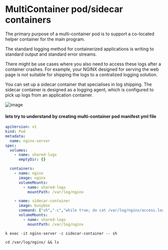 # MultiContainer pod/sidecar containers


The primary purpose of a multi-container pod is to support a co-located helper container for the main program.

The standard logging method for containerized applications is writing to standard output and standard error streams.

There might be use cases where you also need to access these logs after a container crashes. For example, your NGINX designed for serving the web page is not suitable for shipping the logs to a centralized logging solution.

You can set up a sidecar container that specialises in log shipping. The sidecar container is designed as a logging agent, which is configured to pick up logs from an application container.

![image](https://user-images.githubusercontent.com/103893307/207912004-8400bd51-2497-4ce0-87ef-286d3e561da6.png)


#### lets try to understand by creating multi-container pod manifest yml file 

```yml
apiVersion: v1
kind: Pod
metadata:
  name: nginx-server
spec:
  volumes:
    - name: shared-logs
      emptyDir: {}

  containers:
    - name: nginx
      image: nginx
      volumeMounts:
        - name: shared-logs
          mountPath: /var/log/nginx

    - name: sidecar-container
      image: busybox
      command: ["sh","-c","while true; do cat /var/log/nginx/access.log /var/log/nginx/error.log; sleep 30; done"]
      volumeMounts:
        - name: shared-logs
          mountPath: /var/log/nginx
```          
```
k exec -it nginx-server -c sidecar-container -- sh  
```
```
cd /var/log/nginx/ && ls
```
